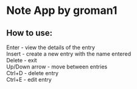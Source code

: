 # Note App by groman1 
## How to use: 
Enter - view the details of the entry\
Insert - create a new entry with the name entered\
Delete - exit\
Up/Down arrow - move between entries\
Ctrl+D - delete entry\
Ctrl+E - edit entry
